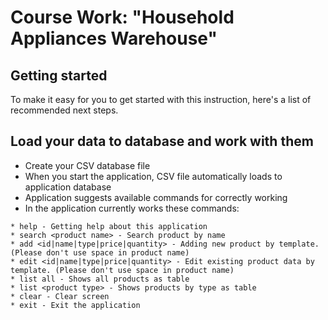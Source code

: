 # Course Work: "Household Appliances Warehouse"



## Getting started

To make it easy for you to get started with this instruction, here's a list of recommended next steps.

## Load your data to database and work with them

- Create your CSV database file
- When you start the application, CSV file automatically loads to application database
- Application suggests available commands for correctly working
- In the application currently works these commands:
```
* help - Getting help about this application
* search <product name> - Search product by name
* add <id|name|type|price|quantity> - Adding new product by template. (Please don't use space in product name) 
* edit <id|name|type|price|quantity> - Edit existing product data by template. (Please don't use space in product name) 
* list all - Shows all products as table
* list <product type> - Shows products by type as table
* clear - Clear screen
* exit - Exit the application

```